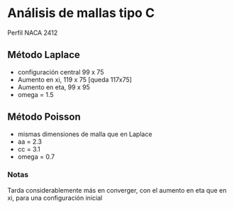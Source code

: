 # Análisis de mallas tipo C
Perfil NACA 2412

## Método Laplace
* configuración central 99 x 75
* Aumento en xi, 119 x 75 [queda 117x75]
* Aumento en eta, 99 x 95
* omega = 1.5

## Método Poisson
* mismas dimensiones de malla que en Laplace
* aa = 2.3
* cc = 3.1
* omega = 0.7


### Notas
Tarda considerablemente más en converger, con el aumento en eta que en xi, para
una configuración inicial
